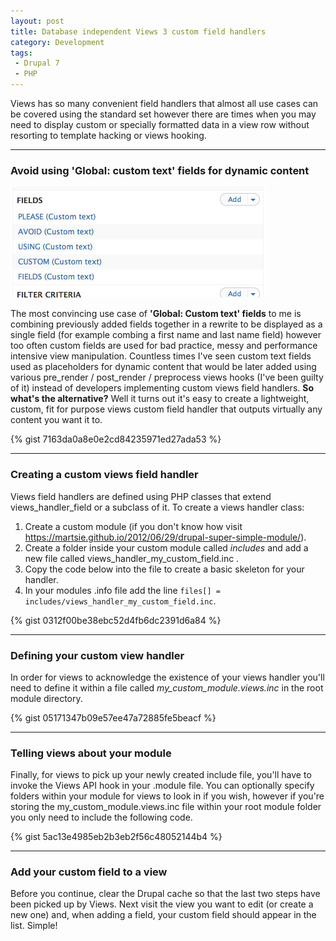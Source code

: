 ```yaml
---
layout: post
title: Database independent Views 3 custom field handlers
category: Development
tags:
 - Drupal 7
 - PHP
---
```


Views has so many convenient field handlers that almost all use cases can be covered using the standard set however there are times when you may need to display custom or specially formatted data in a view row without resorting to template hacking or views hooking.

--- 

### Avoid using 'Global: custom text' fields for dynamic content

![](/images/views-avoidcustomfields_0.jpg)

The most convincing use case of **'Global: Custom text' fields** to me is combining previously added fields together in a rewrite to be displayed as a single field (for example combing a first name and last name field) however too often custom fields are used for bad practice, messy and performance intensive view manipulation. Countless times I've seen custom text fields used as placeholders for dynamic content that would be later added using various pre_render / post_render / preprocess views hooks (I've been guilty of it) instead of developers implementing custom views field handlers. **So what's the alternative?** Well it turns out it's easy to create a lightweight, custom, fit for purpose views custom field handler that outputs virtually any content you want it to.

{% gist 7163da0a8e0e2cd84235971ed27ada53 %}

--- 

### Creating a custom views field handler

Views field handlers are defined using PHP classes that extend views_handler_field or a subclass of it. To create a views handler class:

1. Create a custom module (if you don't know how visit <https://martsie.github.io/2012/06/29/drupal-super-simple-module/>).
1. Create a folder inside your custom module called *includes* and add a new file called views_handler_my_custom_field.inc .
1. Copy the code below into the file to create a basic skeleton for your handler.
1. In your modules .info file add the line `files[] = includes/views_handler_my_custom_field.inc`.

{% gist 0312f00be38ebc52d4fb6dc2391d6a84 %}

--- 

### Defining your custom view handler
In order for views to acknowledge the existence of your views handler you'll need to define it within a file called *my_custom_module.views.inc* in the root module directory.

{% gist 05171347b09e57ee47a72885fe5beacf %}

--- 

### Telling views about your module
Finally, for views to pick up your newly created include file, you'll have to invoke the Views API hook in your .module file. You can optionally specify folders within your module for views to look in if you wish, however if you're storing the my_custom_module.views.inc file within your root module folder you only need to include the following code.

{% gist 5ac13e4985eb2b3eb2f56c48052144b4 %}

--- 

### Add your custom field to a view
Before you continue, clear the Drupal cache so that the last two steps have been picked up by Views. Next visit the view you want to edit (or create a new one) and, when adding a field, your custom field should appear in the list. Simple!
